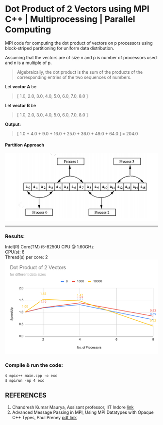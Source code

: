 # Dot Product of 2 Vectors using MPI C++ | Multiprocessing | Parallel Computing

MPI code for computing the dot product of vectors on p processors using block-striped partitioning for uniform data distribution. <p>
Assuming that the vectors are of size n and p is number of processors used and n is a multiple of p.

>Algebraically, the dot product is the sum of the products of the corresponding entries of the two sequences of numbers.

Let **vector A** be
>[ 1.0, 2.0, 3.0, 4.0, 5.0, 6.0, 7.0, 8.0 ] 

Let **vector B** be
>[ 1.0, 2.0, 3.0, 4.0, 5.0, 6.0, 7.0, 8.0 ]

**Output:**
>[ 1.0 + 4.0 + 9.0 + 16.0 + 25.0 + 36.0 + 49.0 + 64.0 ] = 204.0

<h4> Partition Approach </h4>

![alt approach](https://github.com/Amagnum/Dot-Product-of-2-vectors-MPI/blob/main/img/approach.png?raw=true)

<hr>

### Results:
Intel(R) Core(TM) i5-8250U CPU @ 1.60GHz <br>
CPU(s):              8 <br>
Thread(s) per core:  2 <br>
![alt approach](https://github.com/Amagnum/Dot-Product-of-2-vectors-MPI/blob/main/img/Dot%20Product%20of%202%20Vectors.png)

### Compile & run the code:
```
$ mpic++ main.cpp -o exc
$ mpirun -np 4 exc
```

## REFERENCES
1. Chandresh Kumar Maurya, Assisant professor, IIT Indore [link](https://chandu8542.github.io/)
2. Advanced Message Passing in MPI, Using MPI Datatypes with Opaque C++ Types, Paul Preney [pdf link](https://www.sharcnet.ca/help/images/f/fa/MPI_Datatypes_with_Opaque_Types_seminar_2014.pdf)
